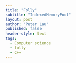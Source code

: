 ```yaml
---
title: "Folly"
subtitle: "IndexedMemoryPool"
layout: post
author: "Peter Lau"
published: false
header-style: text
tags:
  - Computer science
  - folly
  - C++
---
```

